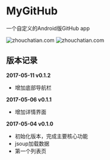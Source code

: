 # MyGitHub
一个自定义的Android版GitHub app


![zhouchatian.com](https://github.com/TheSadFrog/MyGitHub/blob/master/pictures/2017-05-04_231833.png)
![zhouchatian.com](https://github.com/TheSadFrog/MyGitHub/blob/master/pictures/2017-05-06_233329.png)

## 版本记录
**2017-05-11  v0.1.2**
- 增加底部导航栏

**2017-05-06  v0.1.1**
- 增加详情界面

**2017-05-04  v0.1.0**
- 初始化版本，完成主要核心功能
- jsoup加载数据
- 第一个列表页
